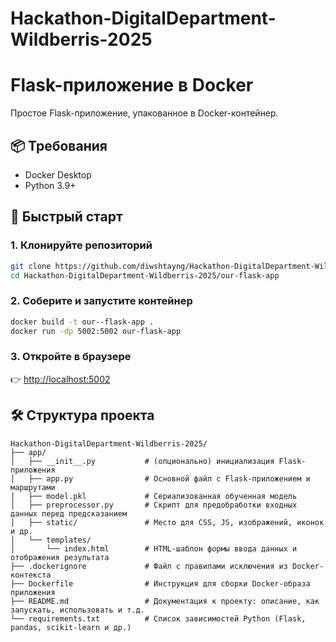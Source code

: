 # Hackathon-DigitalDepartment-Wildberris-2025
# Flask-приложение в Docker

Простое Flask-приложение, упакованное в Docker-контейнер.

## 📦 Требования
- Docker Desktop
- Python 3.9+

## 🚀 Быстрый старт

### 1. Клонируйте репозиторий
```bash
git clone https://github.com/diwshtayng/Hackathon-DigitalDepartment-Wildberris-2025.git
cd Hackathon-DigitalDepartment-Wildberris-2025/our-flask-app
```

### 2. Соберите и запустите контейнер
```bash
docker build -t our--flask-app .
docker run -dp 5002:5002 our-flask-app
```

### 3. Откройте в браузере
👉 [http://localhost:5002](http://localhost:5002)

## 🛠 Структура проекта
```
Hackathon-DigitalDepartment-Wildberris-2025/
├── app/
│   ├── __init__.py           # (опционально) инициализация Flask-приложения
│   ├── app.py                # Основной файл с Flask-приложением и маршрутами
│   ├── model.pkl             # Сериализованная обученная модель
│   ├── preprocessor.py       # Скрипт для предобработки входных данных перед предсказанием
│   ├── static/               # Место для CSS, JS, изображений, иконок и др.
│   └── templates/
│       └── index.html        # HTML-шаблон формы ввода данных и отображения результата
├── .dockerignore             # Файл с правилами исключения из Docker-контекста
├── Dockerfile                # Инструкция для сборки Docker-образа приложения
├── README.md                 # Документация к проекту: описание, как запускать, использовать и т.д.
└── requirements.txt          # Список зависимостей Python (Flask, pandas, scikit-learn и др.)
```
